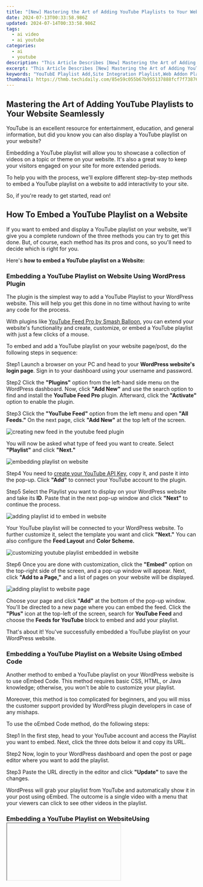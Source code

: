 ```yaml
---
title: "[New] Mastering the Art of Adding YouTube Playlists to Your Website Seamlessly"
date: 2024-07-13T00:33:58.986Z
updated: 2024-07-14T00:33:58.986Z
tags:
  - ai video
  - ai youtube
categories:
  - ai
  - youtube
description: "This Article Describes [New] Mastering the Art of Adding YouTube Playlists to Your Website Seamlessly"
excerpt: "This Article Describes [New] Mastering the Art of Adding YouTube Playlists to Your Website Seamlessly"
keywords: "YouTubE Playlist Add,Site Integration Playlist,Web Addon Playlists,Seamless Site Playlists,Integrating YouTube Lists,Playlists on Web Sites,Add YouTube Lists Easy"
thumbnail: https://thmb.techidaily.com/85e59c055b67b955137888fcf7f73876f5aa865452b0b880700bbba9d50ba851.jpg
---
```


## Mastering the Art of Adding YouTube Playlists to Your Website Seamlessly

YouTube is an excellent resource for entertainment, education, and general information, but did you know you can also display a YouTube playlist on your website?

Embedding a YouTube playlist will allow you to showcase a collection of videos on a topic or theme on your website. It's also a great way to keep your visitors engaged on your site for more extended periods.

To help you with the process, we'll explore different step-by-step methods to embed a YouTube playlist on a website to add interactivity to your site.

So, if you're ready to get started, read on!

## How To Embed a YouTube Playlist on a Website

If you want to embed and display a YouTube playlist on your website, we'll give you a complete rundown of the three methods you can try to get this done. But, of course, each method has its pros and cons, so you'll need to decide which is right for you.

Here's **how to embed a YouTube playlist on a Website:**

### Embedding a YouTube Playlist on Website Using WordPress Plugin

The plugin is the simplest way to add a YouTube Playlist to your WordPress website. This will help you get this done in no time without having to write any code for the process.

With plugins like [YouTube Feed Pro by Smash Balloon](https://smashballoon.com/youtube-feed/), you can extend your website's functionality and create, customize, or embed a YouTube playlist with just a few clicks of a mouse.

To embed and add a YouTube playlist on your website page/post, do the following steps in sequence:

Step1 Launch a browser on your PC and head to your **WordPress website's login page**. Sign in to your dashboard using your username and password.

Step2 Click the **"Plugins"** option from the left-hand side menu on the WordPress dashboard. Now, click **"Add New"** and use the search option to find and install the **YouTube Feed Pro** plugin. Afterward, click the **"Activate"** option to enable the plugin.

Step3 Click the **"YouTube Feed"** option from the left menu and open **"All Feeds."** On the next page, click **"Add New"** at the top left of the screen.

![creating new feed in the youtube feed plugin](https://images.wondershare.com/filmora/article-images/2023/03/creating-new-feed-in-the-youtube-feed-plugin.png)

You will now be asked what type of feed you want to create. Select **"Playlist"** and click **"Next."**

![embedding playlist on website](https://images.wondershare.com/filmora/article-images/2023/03/embedding-playlist-on-website.png)

Step4 You need to [create your YouTube API Key](https://developers.google.com/youtube/v3/getting-started), copy it, and paste it into the pop-up. Click **"Add"** to connect your YouTube account to the plugin.

Step5 Select the Playlist you want to display on your WordPress website and take its **ID**. Paste that in the next pop-up window and click **"Next"** to continue the process.

![adding playlist id to embed in website](https://images.wondershare.com/filmora/article-images/2023/03/adding-playlist-id-to-embed-in-website.png)

Your YouTube playlist will be connected to your WordPress website. To further customize it, select the template you want and click **"Next."** You can also configure the **Feed Layout** and **Color Scheme.**

![customizing youtube playlist embedded in website](https://images.wondershare.com/filmora/article-images/2023/03/customizing-youtube-playlist-embedded-in-website.png)

Step6 Once you are done with customization, click the **"Embed"** option on the top-right side of the screen, and a pop-up window will appear. Next, click **"Add to a Page,"** and a list of pages on your website will be displayed.

![adding playlist to website page](https://images.wondershare.com/filmora/article-images/2023/03/adding-playlist-to-website-page.png)

Choose your page and click **"Add"** at the bottom of the pop-up window. You'll be directed to a new page where you can embed the feed. Click the **"Plus"** icon at the top-left of the screen, search for **YouTube Feed** and choose the **Feeds for YouTube** block to embed and add your playlist.

That's about it! You've successfully embedded a YouTube playlist on your WordPress website.

### Embedding a YouTube Playlist on a Website Using oEmbed Code

Another method to embed a YouTube playlist on your WordPress website is to use oEmbed Code. This method requires basic CSS, HTML, or Java knowledge; otherwise, you won't be able to customize your playlist.

Moreover, this method is too complicated for beginners, and you will miss the customer support provided by WordPress plugin developers in case of any mishaps.

To use the oEmbed Code method, do the following steps:

Step1 In the first step, head to your YouTube account and access the Playlist you want to embed. Next, click the three dots below it and copy its URL.

Step2 Now, login to your WordPress dashboard and open the post or page editor where you want to add the playlist.

Step3 Paste the URL directly in the editor and click **"Update"** to save the changes.

WordPress will grab your playlist from YouTube and automatically show it in your post using oEmbed. The outcome is a single video with a menu that your viewers can click to see other videos in the playlist.

### Embedding a YouTube Playlist on WebsiteUsing <iframe >

Another way to embed a playlist of your YouTube channel on your WordPress site is by using the iFrame code with the following step-by-step instructions:

Step1 In the first step, launch a browser on your desktop or laptop and go to your **YouTube channel.**

Step2 Now, head to the YouTube playlist you want to embed, click the **"Share"** icon, and a pop-up window will appear.

Step3 Choose the **"Embed"** option, and a new lightbox pop-up will appear, having your playlist's embed code. Click **"Copy"** to save the code on your clipboard.

![embedding youtube playlist in website using iframe code](https://images.wondershare.com/filmora/article-images/2023/03/embedding-youtube-playlist-in-website-using-iframe-code.png)

Step4 Log in to your WordPress dashboard and open the page/post editor where you want to embed the playlist. Click the **"Plus"** icon, search for **"custom HTML,"** and select **"Custom HTML block"** to add to the page/post.

Now, paste the iFrame embed code you've copied from YouTube and click "Update" at the top-right of the screen to save the changes and embed your playlist.

This method will also display one video with a menu from where you and your website viewers can access the playlist. Moreover, there are few customization options to change the appearance.

## A Bonus Tip: YouTube Video Maker - Filmora

If you find your YouTube videos as boring and not engaging as other content on your website, we recommend using [Wondershare Filmora](https://tools.techidaily.com/wondershare/filmora/download/) for your next project.

[Free Download](https://tools.techidaily.com/wondershare/filmora/download/) For Win 7 or later(64-bit)

[Free Download](https://tools.techidaily.com/wondershare/filmora/download/) For macOS 10.14 or later

With this software, you can quickly make eye-captivating YouTube videos by recording from a screen or webcam and can edit them using advanced editing features. Filmora also allows you to instantly export your content to YouTube with just a few clicks, which you can later embed into your website.

Some key features of Wondershare Filmora are as follows:

* Advanced video editing features include keyframing, speed ramping, Boris FX, Motion Tracking, Titles, and more.
* Massive library of preset templates, effects, transitions, animations, and royalty-free music.
* Instant [Export](https://tools.techidaily.com/wondershare/filmora/download/) to YouTube channel.
* Record from webcam, screen, and voiceover.
* Simple drag-and-drop interface.

## Conclusion

This article discusses step-by-step methods **to embed a YouTube playlist on a website** using the WordPress plugin, oEmbed code, and iFrame embed code.

Additionally, we've recommended Wondershare Filmora for making engaging and captivating YouTube videos that you can export directly to your channel from the software.

We hope you've found this article informative and can now display your YouTube playlist on your site without hassle.

[Free Download](https://tools.techidaily.com/wondershare/filmora/download/) For Win 7 or later(64-bit)

[Free Download](https://tools.techidaily.com/wondershare/filmora/download/) For macOS 10.14 or later

With this software, you can quickly make eye-captivating YouTube videos by recording from a screen or webcam and can edit them using advanced editing features. Filmora also allows you to instantly export your content to YouTube with just a few clicks, which you can later embed into your website.

Some key features of Wondershare Filmora are as follows:

* Advanced video editing features include keyframing, speed ramping, Boris FX, Motion Tracking, Titles, and more.
* Massive library of preset templates, effects, transitions, animations, and royalty-free music.
* Instant [Export](https://tools.techidaily.com/wondershare/filmora/download/) to YouTube channel.
* Record from webcam, screen, and voiceover.
* Simple drag-and-drop interface.

## Conclusion

This article discusses step-by-step methods **to embed a YouTube playlist on a website** using the WordPress plugin, oEmbed code, and iFrame embed code.

Additionally, we've recommended Wondershare Filmora for making engaging and captivating YouTube videos that you can export directly to your channel from the software.

We hope you've found this article informative and can now display your YouTube playlist on your site without hassle.

<ins class="adsbygoogle"
     style="display:block"
     data-ad-format="autorelaxed"
     data-ad-client="ca-pub-7571918770474297"
     data-ad-slot="1223367746"></ins>

<ins class="adsbygoogle"
     style="display:block"
     data-ad-format="autorelaxed"
     data-ad-client="ca-pub-7571918770474297"
     data-ad-slot="1223367746"></ins>



<ins class="adsbygoogle"
     style="display:block"
     data-ad-client="ca-pub-7571918770474297"
     data-ad-slot="8358498916"
     data-ad-format="auto"
     data-full-width-responsive="true"></ins>



<span class="atpl-alsoreadstyle">Also read:</span>
<div><ul>
<li><a href="https://youtube-stream.techidaily.com/new-gamers-dream-the-ultimate-compilation-of-best-yt-game-entrances/"><u>[New] Gamer's Dream  The Ultimate Compilation of Best YT Game Entrances</u></a></li>
<li><a href="https://change-location.techidaily.com/how-to-stop-my-spouse-from-spying-on-my-xiaomi-14-pro-drfone-by-drfone-virtual-android/"><u>How to Stop My Spouse from Spying on My Xiaomi 14 Pro | Dr.fone</u></a></li>
<li><a href="https://youtube-zero.techidaily.com/24-unlocking-the-secrets-to-successful-rapid-subscribing-on-youtube/"><u>In 2024, Unlocking the Secrets to Successful Rapid Subscribing on YouTube</u></a></li>
<li><a href="https://android-unlock.techidaily.com/how-to-use-google-assistant-on-your-lock-screen-of-samsung-galaxy-z-fold-5-phone-by-drfone-android/"><u>How to Use Google Assistant on Your Lock Screen Of Samsung Galaxy Z Fold 5 Phone</u></a></li>
<li><a href="https://youtube-zero.techidaily.com/approved-boost-creativity-with-free-audio-effects-online/"><u>2024 Approved  Boost Creativity with Free Audio Effects Online</u></a></li>
<li><a href="https://smart-video-editing.techidaily.com/updated-in-2024-revolutionize-your-workflow-best-free-mac-speech-recognition-software-with-no-downloads/"><u>Updated In 2024, Revolutionize Your Workflow Best Free Mac Speech Recognition Software with No Downloads</u></a></li>
<li><a href="https://tiktok-video-recordings.techidaily.com/2024-approved-top-6-web-based-tiktok-to-audio-converter-free/"><u>2024 Approved  Top 6 Web-Based TikTok to Audio Converter Free</u></a></li>
<li><a href="https://screen-mirror.techidaily.com/in-2024-recommended-best-applications-for-mirroring-your-infinix-gt-10-pro-screen-drfone-by-drfone-android/"><u>In 2024, Recommended Best Applications for Mirroring Your Infinix GT 10 Pro Screen | Dr.fone</u></a></li>
<li><a href="https://youtube-stream.techidaily.com/2024-approved-optimal-mobile-strategies-for-youtube-content-upload/"><u>2024 Approved  Optimal Mobile Strategies for YouTube Content Upload</u></a></li>
<li><a href="https://youtube-zero.techidaily.com/ed-in-2024-discovering-and-perfecting-your-individual-style/"><u>[Updated] In 2024, Discovering & Perfecting Your Individual Style</u></a></li>
<li><a href="https://extra-resources.techidaily.com/elevating-your-iphone-photos-through-hdr-methods/"><u>Elevating Your iPhone Photos Through HDR Methods</u></a></li>
<li><a href="https://youtube-zero.techidaily.com/approved-scaling-youtube-influence-a-comprerancial-guide-to-creator-studios-potential/"><u>2024 Approved  Scaling YouTube Influence  A Comprerancial Guide to Creator Studio's Potential</u></a></li>
<li><a href="https://youtube-zero.techidaily.com/ed-architects-crafting-fantasy-realms-for-marvel-for-2024/"><u>[Updated] Architects Crafting Fantasy Realms for Marvel for 2024</u></a></li>
<li><a href="https://youtube-zero.techidaily.com/ed-in-2024-build-stellar-youtube-beginnings-on-a-shoestring-budget/"><u>[Updated] In 2024, Build Stellar YouTube Beginnings on a Shoestring Budget</u></a></li>
<li><a href="https://youtube-zero.techidaily.com/ed-2024-approved-youtube-sub4sub-does-it-really-work/"><u>[Updated] 2024 Approved  YouTube Sub4Sub  Does It Really Work?</u></a></li>
<li><a href="https://youtube-help.techidaily.com/in-2024-safeguarding-your-digital-footprint-on-youtube/"><u>In 2024, Safeguarding Your Digital Footprint on YouTube</u></a></li>
<li><a href="https://youtube-zero.techidaily.com/ed-in-2024-decoding-the-mysteries-of-effective-youtube-keywords/"><u>[Updated] In 2024, Decoding the Mysteries of Effective YouTube Keywords</u></a></li>
<li><a href="https://youtube-zero.techidaily.com/ed-2024-approved-from-long-winded-to-concise-the-art-of-youtube-trimming/"><u>[Updated] 2024 Approved  From Long-Winded to Concise  The Art of YouTube Trimming</u></a></li>
<li><a href="https://screen-video-capture.techidaily.com/no-cost-game-recorders-the-essential-selection-list/"><u>No-Cost Game Recorders  The Essential Selection List</u></a></li>
<li><a href="https://extra-support.techidaily.com/updated-soundscapes-synopsis-a-guide-to-visual-tunes/"><u>[Updated] Soundscapes Synopsis  A Guide to Visual Tunes</u></a></li>
<li><a href="https://youtube-zero.techidaily.com/approved-10-best-travel-youtube-channels-to-follow/"><u>2024 Approved  10 Best Travel Youtube Channels to Follow</u></a></li>
<li><a href="https://youtube-zero.techidaily.com/ed-2024-approved-masterpiece-maker-scenery-and-sound-unite/"><u>[Updated] 2024 Approved  Masterpiece Maker  Scenery & Sound Unite</u></a></li>
<li><a href="https://youtube-zero.techidaily.com/ed-2024-approved-say-no-to-youtube-shorts-forever-your-guide/"><u>[Updated] 2024 Approved  Say No to YouTube Shorts Forever  Your Guide</u></a></li>
<li><a href="https://youtube-zero.techidaily.com/84997253-updated-2024-approved-simple-guide-youtube-to-mp3-on-mac/"><u>[Updated] 2024 Approved  Simple Guide  YouTube to MP3 on Mac</u></a></li>
<li><a href="https://extra-lessons.techidaily.com/new-a-guide-to-risk-management-and-mitigation-strategies-in-market-research/"><u>[New] A Guide to Risk Management and Mitigation Strategies in Market Research</u></a></li>
<li><a href="https://youtube-zero.techidaily.com/approved-the-ultimate-guide-for-effortless-youtube-shorts-design/"><u>2024 Approved  The Ultimate Guide for Effortless YouTube Shorts Design</u></a></li>
<li><a href="https://youtube-zero.techidaily.com/ed-in-2024-expert-tips-activating-or-deactivating-youtube-comments/"><u>[Updated] In 2024, Expert Tips  Activating or Deactivating YouTube Comments</u></a></li>
<li><a href="https://youtube-zero.techidaily.com/ed-in-2024-cost-effective-audio-equipment-for-newcomers/"><u>[Updated] In 2024, Cost-Effective Audio Equipment for Newcomers</u></a></li>
<li><a href="https://unlock-android.techidaily.com/in-2024-how-to-unlock-xiaomi-13t-pro-phone-pattern-lock-without-factory-reset-by-drfone-android/"><u>In 2024, How to Unlock Xiaomi 13T Pro Phone Pattern Lock without Factory Reset</u></a></li>
<li><a href="https://fake-location.techidaily.com/how-to-fake-gps-on-tecno-spark-10-pro-for-mobile-legends-drfone-by-drfone-virtual-android/"><u>How To Fake GPS On Tecno Spark 10 Pro For Mobile Legends? | Dr.fone</u></a></li>
<li><a href="https://tiktok-video-files.techidaily.com/best-line-up-advanced-unobstructed-tiktok-video-extractors/"><u>Best Line-Up  Advanced, Unobstructed TikTok Video Extractors</u></a></li>
<li><a href="https://twitter-videos.techidaily.com/2024-approved-most-liked-and-watched-amazon-prime-video-on-twitter/"><u>2024 Approved  Most Liked and Watched Amazon Prime Video on Twitter</u></a></li>
<li><a href="https://youtube-zero.techidaily.com/approved-your-next-travel-companion-best-youtubers-list/"><u>2024 Approved  Your Next Travel Companion  Best Youtubers' List</u></a></li>
<li><a href="https://win11.techidaily.com/overcoming-the-unresponsive-keyboard-issue-x80049dd3-in-windows-11/"><u>Overcoming the Unresponsive Keyboard Issue - X80049DD3 in Windows 11</u></a></li>
<li><a href="https://youtube-zero.techidaily.com/ed-2024-approved-elite-screening-pacts-how-to-choose-a-cms/"><u>[Updated] 2024 Approved  Elite Screening Pacts  How to Choose a CMS</u></a></li>
<li><a href="https://youtube-zero.techidaily.com/approved-premium-selection-top-free-youtube-transcript-apps/"><u>2024 Approved  Premium Selection  Top Free YouTube Transcript Apps</u></a></li>
</ul></div>
